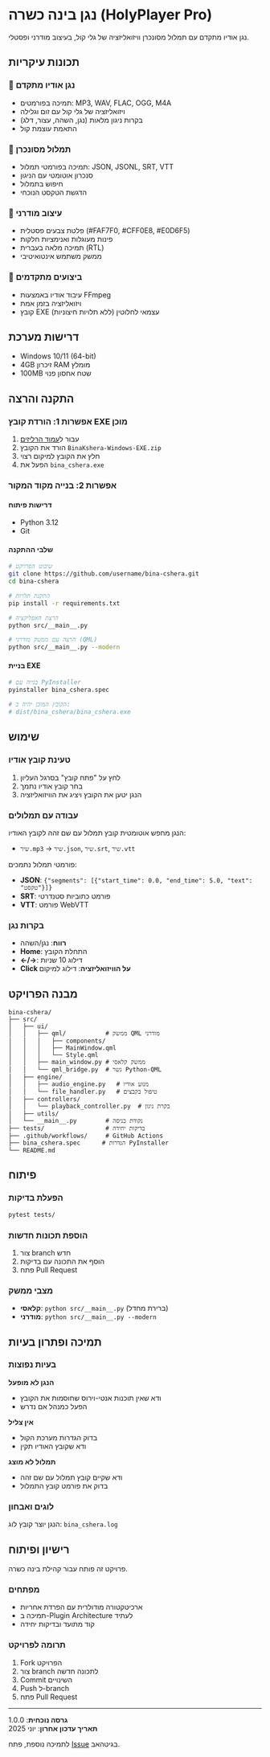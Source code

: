 # נגן בינה כשרה (HolyPlayer Pro)

נגן אודיו מתקדם עם תמלול מסונכרן וויזואליזציה של גלי קול, בעיצוב מודרני ופסטלי.

## תכונות עיקריות

### 🎵 נגן אודיו מתקדם
- תמיכה בפורמטים: MP3, WAV, FLAC, OGG, M4A
- ויזואליזציה של גלי קול עם זום וגלילה
- בקרות ניגון מלאות (נגן, השהה, עצור, דלג)
- התאמת עוצמת קול

### 📝 תמלול מסונכרן
- תמיכה בפורמטי תמלול: JSON, JSONL, SRT, VTT
- סנכרון אוטומטי עם הניגון
- חיפוש בתמלול
- הדגשת הטקסט הנוכחי

### 🎨 עיצוב מודרני
- פלטת צבעים פסטלית (#FAF7F0, #CFF0E8, #E0D6F5)
- פינות מעוגלות ואנימציות חלקות
- תמיכה מלאה בעברית (RTL)
- ממשק משתמש אינטואיטיבי

### 🚀 ביצועים מתקדמים
- עיבוד אודיו באמצעות FFmpeg
- ויזואליזציה בזמן אמת
- קובץ EXE עצמאי לחלוטין (ללא תלויות חיצוניות)

## דרישות מערכת

- Windows 10/11 (64-bit)
- 4GB זיכרון RAM מומלץ
- 100MB שטח אחסון פנוי

## התקנה והרצה

### אפשרות 1: הורדת קובץ EXE מוכן
1. עבור ל[עמוד הרליזים](https://github.com/username/bina-cshera/releases)
2. הורד את הקובץ `BinaKshera-Windows-EXE.zip`
3. חלץ את הקובץ למיקום רצוי
4. הפעל את `bina_cshera.exe`

### אפשרות 2: בנייה מקוד המקור

#### דרישות פיתוח
- Python 3.12
- Git

#### שלבי ההתקנה
```bash
# שיבוט הפרויקט
git clone https://github.com/username/bina-cshera.git
cd bina-cshera

# התקנת תלויות
pip install -r requirements.txt

# הרצת האפליקציה
python src/__main__.py

# הרצה עם ממשק מודרני (QML)
python src/__main__.py --modern
```

#### בניית EXE
```bash
# בנייה עם PyInstaller
pyinstaller bina_cshera.spec

# הקובץ המוכן יהיה ב:
# dist/bina_cshera/bina_cshera.exe
```

## שימוש

### טעינת קובץ אודיו
1. לחץ על "פתח קובץ" בסרגל העליון
2. בחר קובץ אודיו נתמך
3. הנגן יטען את הקובץ ויציג את הוויזואליזציה

### עבודה עם תמלולים
הנגן מחפש אוטומטית קובץ תמלול עם שם זהה לקובץ האודיו:
- `שיר.mp3` → `שיר.json`, `שיר.srt`, `שיר.vtt`

פורמטי תמלול נתמכים:
- **JSON**: `{"segments": [{"start_time": 0.0, "end_time": 5.0, "text": "טקסט"}]}`
- **SRT**: פורמט כתוביות סטנדרטי
- **VTT**: פורמט WebVTT

### בקרות נגן
- **רווח**: נגן/השהה
- **Home**: התחלת הקובץ
- **←/→**: דילוג 10 שניות
- **Click על הוויזואליזציה**: דילוג למיקום

## מבנה הפרויקט

```
bina-cshera/
├── src/
│   ├── ui/
│   │   ├── qml/           # ממשק QML מודרני
│   │   │   ├── components/
│   │   │   ├── MainWindow.qml
│   │   │   └── Style.qml
│   │   ├── main_window.py # ממשק קלאסי
│   │   └── qml_bridge.py  # גשר Python-QML
│   ├── engine/
│   │   ├── audio_engine.py   # מנוע אודיו
│   │   └── file_handler.py   # טיפול בקבצים
│   ├── controllers/
│   │   └── playback_controller.py  # בקרת ניגון
│   ├── utils/
│   └── __main__.py        # נקודת כניסה
├── tests/                 # בדיקות יחידה
├── .github/workflows/     # GitHub Actions
├── bina_cshera.spec      # הגדרות PyInstaller
└── README.md
```

## פיתוח

### הפעלת בדיקות
```bash
pytest tests/
```

### הוספת תכונות חדשות
1. צור branch חדש
2. הוסף את התכונה עם בדיקות
3. פתח Pull Request

### מצבי ממשק
- **קלאסי**: `python src/__main__.py` (ברירת מחדל)
- **מודרני**: `python src/__main__.py --modern`

## תמיכה ופתרון בעיות

### בעיות נפוצות

**הנגן לא מופעל**
- ודא שאין תוכנות אנטי-וירוס שחוסמות את הקובץ
- הפעל כמנהל אם נדרש

**אין צליל**
- בדוק הגדרות מערכת הקול
- ודא שקובץ האודיו תקין

**תמלול לא מוצג**
- ודא שקיים קובץ תמלול עם שם זהה
- בדוק את פורמט קובץ התמלול

### לוגים ואבחון
הנגן יוצר קובץ לוג: `bina_cshera.log`

## רישיון ופיתוח

פרויקט זה פותח עבור קהילת בינה כשרה.

### מפתחים
- ארכיטקטורה מודולרית עם הפרדת אחריות
- תמיכה ב-Plugin Architecture לעתיד
- קוד מתועד ובדיקות יחידה

### תרומה לפרויקט
1. Fork הפרויקט
2. צור branch לתכונה חדשה
3. Commit השינויים
4. Push ל-branch
5. פתח Pull Request

---

**גרסה נוכחית**: 1.0.0  
**תאריך עדכון אחרון**: יוני 2025

לתמיכה נוספת, פתח [Issue](https://github.com/username/bina-cshera/issues) בגיטהאב.